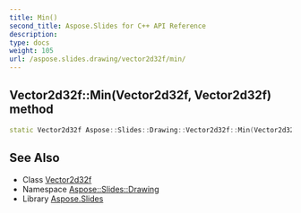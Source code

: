 ```yaml
---
title: Min()
second_title: Aspose.Slides for C++ API Reference
description: 
type: docs
weight: 105
url: /aspose.slides.drawing/vector2d32f/min/
---
```

## Vector2d32f::Min(Vector2d32f, Vector2d32f) method




```cpp
static Vector2d32f Aspose::Slides::Drawing::Vector2d32f::Min(Vector2d32f l, Vector2d32f r)
```

## See Also

* Class [Vector2d32f](../)
* Namespace [Aspose::Slides::Drawing](../../)
* Library [Aspose.Slides](../../../)